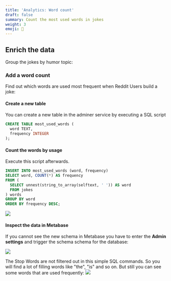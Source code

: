 ```yaml
---
title: 'Analytics: Word count'
draft: false
summary: Count the most used words in jokes
weight: 3
emoji: 🔢
---
```


## Enrich the data
Group the jokes by humor topic:

### Add a word count
Find out which words are used most frequent when Reddit Users build a joke:

#### Create a new table
You can create a new table in the adminer service by executing a SQL script

```sql {.codeblock}
CREATE TABLE most_used_words (
  word TEXT,
  frequency INTEGER
);
```

#### Count the words by usage
Execute this script afterwards.

```sql {.codeblock}
INSERT INTO most_used_words (word, frequency)
SELECT word, COUNT(*) AS frequency
FROM (
  SELECT unnest(string_to_array(selftext, ' ')) AS word
  FROM jokes
) words
GROUP BY word
ORDER BY frequency DESC;
```

<img class="post-image" src="/projects/002-reddit-jokes/img/adminer_command_screenshot.jpg"/>

#### Inspect the data in Metabase
If you cannot see the new schema in Metabase you have to enter the **Admin settings** and trigger the schema schema for the database:

<img class="post-image" src="/projects/002-reddit-jokes/img/metabase_admin_menu_screenshot.jpg"/>

The Stop Words are not filtered out in this simple SQL commands. So you will find a lot of filling words like "the", "is" and so on. But still you can see some words that are used frequently:
<img class="post-image" src="/projects/002-reddit-jokes/img/words_screenshot.jpg"/>
